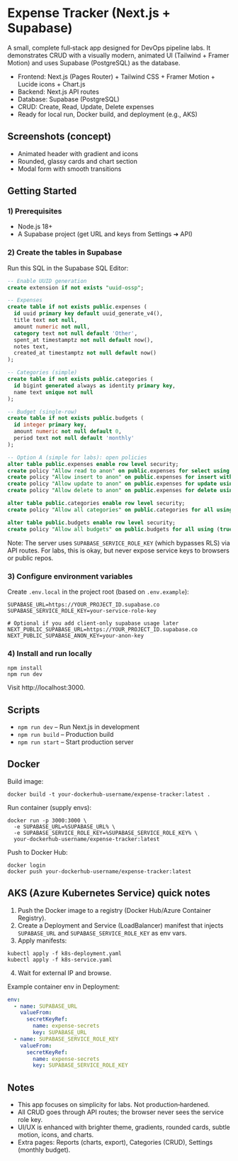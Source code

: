 # Expense Tracker (Next.js + Supabase)

A small, complete full‑stack app designed for DevOps pipeline labs. It demonstrates CRUD with a visually modern, animated UI (Tailwind + Framer Motion) and uses Supabase (PostgreSQL) as the database.

- Frontend: Next.js (Pages Router) + Tailwind CSS + Framer Motion + Lucide icons + Chart.js
- Backend: Next.js API routes
- Database: Supabase (PostgreSQL)
- CRUD: Create, Read, Update, Delete expenses
- Ready for local run, Docker build, and deployment (e.g., AKS)

## Screenshots (concept)
- Animated header with gradient and icons
- Rounded, glassy cards and chart section
- Modal form with smooth transitions

## Getting Started

### 1) Prerequisites
- Node.js 18+
- A Supabase project (get URL and keys from Settings ➜ API)

### 2) Create the tables in Supabase
Run this SQL in the Supabase SQL Editor:

```sql
-- Enable UUID generation
create extension if not exists "uuid-ossp";

-- Expenses
create table if not exists public.expenses (
  id uuid primary key default uuid_generate_v4(),
  title text not null,
  amount numeric not null,
  category text not null default 'Other',
  spent_at timestamptz not null default now(),
  notes text,
  created_at timestamptz not null default now()
);

-- Categories (simple)
create table if not exists public.categories (
  id bigint generated always as identity primary key,
  name text unique not null
);

-- Budget (single-row)
create table if not exists public.budgets (
  id integer primary key,
  amount numeric not null default 0,
  period text not null default 'monthly'
);

-- Option A (simple for labs): open policies
alter table public.expenses enable row level security;
create policy "Allow read to anon" on public.expenses for select using (true);
create policy "Allow insert to anon" on public.expenses for insert with check (true);
create policy "Allow update to anon" on public.expenses for update using (true);
create policy "Allow delete to anon" on public.expenses for delete using (true);

alter table public.categories enable row level security;
create policy "Allow all categories" on public.categories for all using (true) with check (true);

alter table public.budgets enable row level security;
create policy "Allow all budgets" on public.budgets for all using (true) with check (true);
```

Note: The server uses `SUPABASE_SERVICE_ROLE_KEY` (which bypasses RLS) via API routes. For labs, this is okay, but never expose service keys to browsers or public repos.

### 3) Configure environment variables
Create `.env.local` in the project root (based on `.env.example`):

```
SUPABASE_URL=https://YOUR_PROJECT_ID.supabase.co
SUPABASE_SERVICE_ROLE_KEY=your-service-role-key

# Optional if you add client-only supabase usage later
NEXT_PUBLIC_SUPABASE_URL=https://YOUR_PROJECT_ID.supabase.co
NEXT_PUBLIC_SUPABASE_ANON_KEY=your-anon-key
```

### 4) Install and run locally

```
npm install
npm run dev
```

Visit http://localhost:3000.

## Scripts
- `npm run dev` – Run Next.js in development
- `npm run build` – Production build
- `npm run start` – Start production server

## Docker

Build image:
```
docker build -t your-dockerhub-username/expense-tracker:latest .
```

Run container (supply envs):
```
docker run -p 3000:3000 \
  -e SUPABASE_URL=%SUPABASE_URL% \
  -e SUPABASE_SERVICE_ROLE_KEY=%SUPABASE_SERVICE_ROLE_KEY% \
  your-dockerhub-username/expense-tracker:latest
```

Push to Docker Hub:
```
docker login
docker push your-dockerhub-username/expense-tracker:latest
```

## AKS (Azure Kubernetes Service) quick notes
1. Push the Docker image to a registry (Docker Hub/Azure Container Registry).
2. Create a Deployment and Service (LoadBalancer) manifest that injects `SUPABASE_URL` and `SUPABASE_SERVICE_ROLE_KEY` as env vars.
3. Apply manifests:
```
kubectl apply -f k8s-deployment.yaml
kubectl apply -f k8s-service.yaml
```
4. Wait for external IP and browse.

Example container env in Deployment:
```yaml
env:
  - name: SUPABASE_URL
    valueFrom:
      secretKeyRef:
        name: expense-secrets
        key: SUPABASE_URL
  - name: SUPABASE_SERVICE_ROLE_KEY
    valueFrom:
      secretKeyRef:
        name: expense-secrets
        key: SUPABASE_SERVICE_ROLE_KEY
```

## Notes
- This app focuses on simplicity for labs. Not production‑hardened.
- All CRUD goes through API routes; the browser never sees the service role key.
- UI/UX is enhanced with brighter theme, gradients, rounded cards, subtle motion, icons, and charts.
- Extra pages: Reports (charts, export), Categories (CRUD), Settings (monthly budget).
